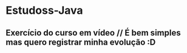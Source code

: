 # Estudoss-Java
## Exercício do curso em vídeo // É bem simples mas quero registrar minha evolução :D
